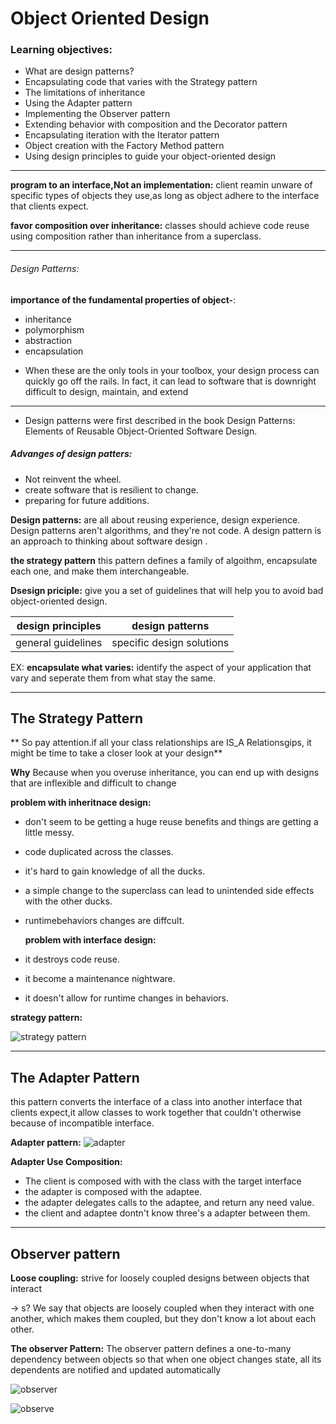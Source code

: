 # Object Oriented Design

### Learning objectives:
* What are design patterns?
* Encapsulating code that varies with the Strategy pattern
* The limitations of inheritance
* Using the Adapter pattern
* Implementing the Observer pattern
* Extending behavior with composition and the Decorator pattern
* Encapsulating iteration with the Iterator pattern
* Object creation with the Factory Method pattern
* Using design principles to guide your object-oriented design
---
**program to an interface,Not an implementation:** client reamin unware of specific types of objects they use,as long as object adhere to the interface that clients expect.

**favor composition over inheritance:** classes should achieve code reuse using composition rather than inheritance from a superclass.

---
###### Design Patterns:

**importance of the fundamental properties of object-**:
* inheritance
* polymorphism
* abstraction
* encapsulation
-  When these are the only tools in your toolbox, your design process can quickly go off the rails. In fact, it can lead to software that is downright difficult to design, maintain, and extend



********
- Design patterns were first described in the book Design Patterns: Elements of Reusable Object-Oriented Software Design. 

##### Advanges of design patters:
* Not reinvent the wheel.
* create software that is resilient to change.
* preparing for future additions.

**Design patterns:** are all about reusing experience, design experience. Design patterns aren't algorithms, and they're not code. A design pattern is an approach to thinking about software design .


**the strategy pattern** this pattern defines a family of algoithm, encapsulate each one, and make them interchangeable.


**Dsesign priciple:** give you a set of guidelines that will help you to avoid bad object-oriented design.


| design principles  | design patterns           |
| ------------------ | ------------------------- |
| general guidelines | specific design solutions |

EX:
**encapsulate what varies:** identify the aspect of your application that vary and seperate them from what stay the same.

---
##  The Strategy Pattern

** So pay attention.if all your class relationships are IS_A Relationsgips, it might be time to take a closer look at your design**

**Why**
Because when you overuse inheritance, you can end up with designs that are inflexible and difficult to change

**problem with inheritnace design:**
* don't seem to be getting a huge reuse benefits and things are getting a little messy.
* code duplicated across the classes.
* it's hard to gain knowledge of all the ducks.
* a simple change to the superclass can lead to unintended side effects with the other ducks.
* runtimebehaviors changes are diffcult.
  

  **problem with interface design:**

* it destroys code reuse.
* it become a maintenance nightware.
* it doesn't allow for runtime changes in behaviors.
  
**strategy pattern:**

![strategy pattern](https://user-images.githubusercontent.com/70604321/162845397-0ccbda72-748e-4436-a1a6-78a6dfd455b7.PNG)

---

## The Adapter Pattern

this pattern converts the interface of a class into another interface that clients expect,it allow classes to work together that couldn't otherwise because of incompatible interface.


**Adapter pattern:**
![adapter](https://user-images.githubusercontent.com/70604321/162852972-d70e9ade-5670-45b3-83ad-9b2f0c31e180.PNG)

**Adapter Use Composition:**
* The client is composed with with the class with the target interface
* the adapter is composed with the adaptee.
* the adapter delegates calls to the adaptee, and return any need value.
* the client and adaptee dontn't know three's a adapter between them.

-----


## Observer pattern


**Loose coupling:** strive for loosely coupled designs between objects that interact

-> s? We say that objects are loosely coupled when they interact with one another, which makes them coupled, but they don't know a lot about each other.

**The observer Pattern:** The observer pattern defines a one-to-many dependency between objects so that when one object changes state, all its dependents are notified and updated automatically


![observer](https://user-images.githubusercontent.com/70604321/162856115-6015671d-95a0-4137-9c6f-091ba224514b.PNG)

![observe](https://user-images.githubusercontent.com/70604321/162856570-d56faadd-59f5-47f0-94cf-1e33ed2b1b44.PNG)
